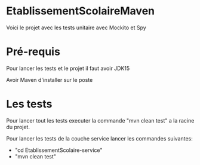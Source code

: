 # EtablissementScolaireMaven
Voici le projet avec les tests unitaire avec Mockito et Spy

# Pré-requis

Pour lancer les tests et le projet il faut avoir JDK15

Avoir Maven d'installer sur le poste

# Les tests

Pour lancer tout les tests executer la commande "mvn clean test" a la racine du projet. 

Pour lancer les tests de la couche service lancer les commandes suivantes:
* "cd EtablissementScolaire-service"
* "mvn clean test"
